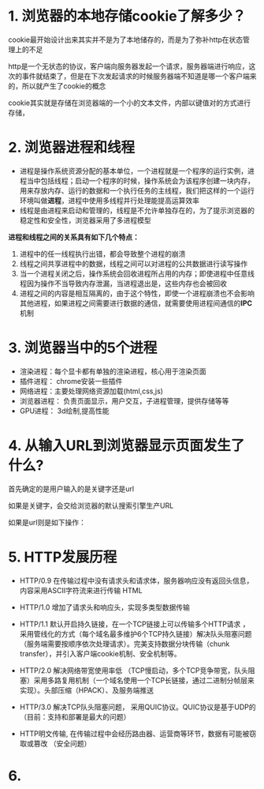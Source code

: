 # 1. 浏览器的本地存储cookie了解多少？

cookie最开始设计出来其实并不是为了本地储存的，而是为了弥补http在状态管理上的不足

http是一个无状态的协议，客户端向服务器发起一个请求，服务器端进行响应，这次的事件就结束了，但是在下次发起请求的时候服务器端不知道是哪一个客户端来的，所以就产生了cookie的概念

cookie其实就是存储在浏览器端的一个小的文本文件，内部以键值对的方式进行存储，

# 2. 浏览器进程和线程

+ 进程是操作系统资源分配的基本单位，一个进程就是一个程序的运行实例，进程当中包括线程；启动一个程序的时候，操作系统会为该程序创建一块内存，用来存放内存、运行的数据和一个执行任务的主线程，我们把这样的一个运行环境叫做**进程**，进程中使用多线程并行处理能提高运算效率
+ 线程是由进程来启动和管理的，线程是不允许单独存在的，为了提示浏览器的稳定性和安全性，浏览器采用了多进程模型

**进程和线程之间的关系具有如下几个特点：**

1. 进程中的任一线程执行出错，都会导致整个进程的崩溃
2. 线程之间共享进程中的数据，线程之间可以对进程的公共数据进行读写操作
3. 当一个进程关闭之后，操作系统会回收进程所占用的内存；即使进程中任意线程因为操作不当导致内存泄漏，当进程退出是，这些内存也会被回收
4. 进程之间的内容是相互隔离的，由于这个特性，即使一个进程崩溃也不会影响其他进程，如果进程之间需要进行数据的通信，就需要使用进程间通信的**IPC**机制

# 3. 浏览器当中的5个进程

+ 渲染进程：每个显卡都有单独的渲染进程，核心用于渲染页面
+ 插件进程： chrome安装一些插件
+ 网络进程：主要处理网络资源加载(html,css,js)
+ 浏览器进程： 负责页面显示，用户交互，子进程管理，提供存储等等
+ GPU进程： 3d绘制,提高性能

# 4. 从输入URL到浏览器显示页面发生了什么?

首先确定的是用户输入的是关键字还是url

如果是关键字，会交给浏览器的默认搜索引擎生产URL

如果是url则是如下操作：

# 5. HTTP发展历程

+ HTTP/0.9 在传输过程中没有请求头和请求体，服务器响应没有返回头信息，内容采用ASCII字符流来进行传输 HTML

+ HTTP/1.0 增加了请求头和响应头，实现多类型数据传输

+ HTTP/1.1 默认开启持久链接，在一个TCP链接上可以传输多个HTTP请求 ， 采用管线化的方式（每个域名最多维护6个TCP持久链接）解决队头阻塞问题 （服务端需要按顺序依次处理请求）。完美支持数据分块传输（chunk transfer），并引入客户端cookie机制、安全机制等。

+ HTTP/2.0 解决网络带宽使用率低 （TCP慢启动，多个TCP竞争带宽，队头阻塞）采用多路复用机制（一个域名使用一个TCP长链接，通过二进制分帧层来实现）。头部压缩（HPACK）、及服务端推送

+ HTTP/3.0 解决TCP队头阻塞问题， 采用QUIC协议。QUIC协议是基于UDP的 （目前：支持和部署是最大的问题）

+ HTTP明文传输, 在传输过程中会经历路由器、运营商等环节，数据有可能被窃取或篡改 （安全问题）

# 6. 



